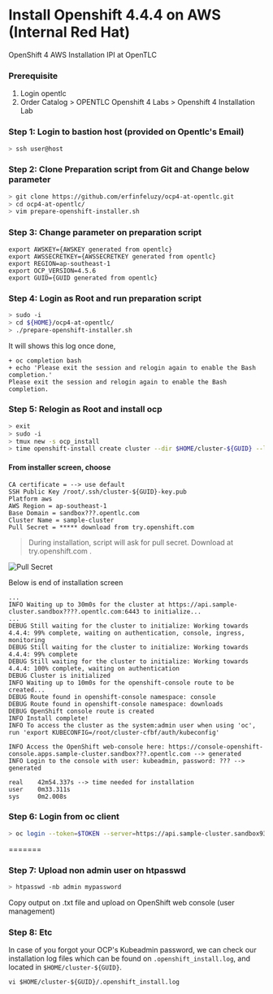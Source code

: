 # Install Openshift 4.4.4 on AWS (Internal Red Hat)
OpenShift 4 AWS Installation IPI at OpenTLC 

### Prerequisite
1. Login opentlc
2. Order Catalog > OPENTLC Openshift 4 Labs > Openshift 4 Installation Lab

### Step 1: Login to bastion host (provided on Opentlc's Email)
```bash
> ssh user@host
```
### Step 2: Clone Preparation script from Git and Change below parameter
```bash
> git clone https://github.com/erfinfeluzy/ocp4-at-opentlc.git
> cd ocp4-at-opentlc/
> vim prepare-openshift-installer.sh
```
### Step 3: Change parameter on preparation script
```properties
export AWSKEY={AWSKEY generated from opentlc}
export AWSSECRETKEY={AWSSECRETKEY generated from opentlc}
export REGION=ap-southeast-1
export OCP_VERSION=4.5.6
export GUID={GUID generated from opentlc}
```

### Step 4: Login as Root and run preparation script
```bash
> sudo -i
> cd ${HOME}/ocp4-at-opentlc/
> ./prepare-openshift-installer.sh
```

It will shows this log once done,
```
+ oc completion bash
+ echo 'Please exit the session and relogin again to enable the Bash completion.'
Please exit the session and relogin again to enable the Bash completion.

```

### Step 5: Relogin as Root and install ocp
```bash
> exit
> sudo -i
> tmux new -s ocp_install
> time openshift-install create cluster --dir $HOME/cluster-${GUID} --log-level debug
```

#### From installer screen, choose
```
CA certificate = --> use default
SSH Public Key /root/.ssh/cluster-${GUID}-key.pub
Platform aws
AWS Region = ap-southeast-1
Base Domain = sandbox???.opentlc.com
Cluster Name = sample-cluster
Pull Secret = ***** download from try.openshift.com
```
> During installation, script will ask for pull secret. Download at try.openshift.com .

![Pull Secret](pull-secret.PNG)

Below is end of installation screen
```
...
INFO Waiting up to 30m0s for the cluster at https://api.sample-cluster.sandbox????.opentlc.com:6443 to initialize...
...
DEBUG Still waiting for the cluster to initialize: Working towards 4.4.4: 99% complete, waiting on authentication, console, ingress, monitoring
DEBUG Still waiting for the cluster to initialize: Working towards 4.4.4: 99% complete
DEBUG Still waiting for the cluster to initialize: Working towards 4.4.4: 100% complete, waiting on authentication
DEBUG Cluster is initialized
INFO Waiting up to 10m0s for the openshift-console route to be created...
DEBUG Route found in openshift-console namespace: console
DEBUG Route found in openshift-console namespace: downloads
DEBUG OpenShift console route is created
INFO Install complete!
INFO To access the cluster as the system:admin user when using 'oc', run 'export KUBECONFIG=/root/cluster-cfbf/auth/kubeconfig'

INFO Access the OpenShift web-console here: https://console-openshift-console.apps.sample-cluster.sandbox???.opentlc.com --> generated
INFO Login to the console with user: kubeadmin, password: ??? --> generated

real    42m54.337s --> time needed for installation
user    0m33.311s
sys     0m2.008s
```

### Step 6: Login from oc client
```bash
> oc login --token=$TOKEN --server=https://api.sample-cluster.sandbox930.opentlc.com:6443
```

=======
### Step 7: Upload non admin user on htpasswd
```bash
> htpasswd -nb admin mypassword
```
Copy output on .txt file and upload on OpenShift web console (user management) 

### Step 8: Etc
In case of you forgot your OCP's Kubeadmin password, we can check our installation log files which can be found on `.openshift_install.log`, and located in `$HOME/cluster-${GUID}`. 

```
vi $HOME/cluster-${GUID}/.openshift_install.log
```

